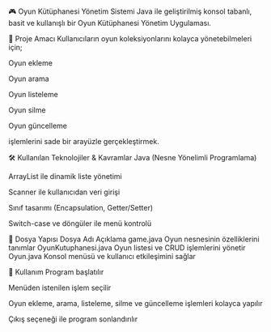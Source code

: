 🎮 Oyun Kütüphanesi Yönetim Sistemi
Java ile geliştirilmiş konsol tabanlı, basit ve kullanışlı bir Oyun Kütüphanesi Yönetim Uygulaması.

🚀 Proje Amacı
Kullanıcıların oyun koleksiyonlarını kolayca yönetebilmeleri için;

Oyun ekleme

Oyun arama

Oyun listeleme

Oyun silme

Oyun güncelleme

işlemlerini sade bir arayüzle gerçekleştirmek.

🛠️ Kullanılan Teknolojiler & Kavramlar
Java (Nesne Yönelimli Programlama)

ArrayList ile dinamik liste yönetimi

Scanner ile kullanıcıdan veri girişi

Sınıf tasarımı (Encapsulation, Getter/Setter)

Switch-case ve döngüler ile menü kontrolü

📁 Dosya Yapısı
Dosya Adı	Açıklama
game.java	Oyun nesnesinin özelliklerini tanımlar
OyunKutuphanesi.java	Oyun listesi ve CRUD işlemlerini yönetir
Oyun.java	Konsol menüsü ve kullanıcı etkileşimini sağlar

🎯 Kullanım
Program başlatılır

Menüden istenilen işlem seçilir

Oyun ekleme, arama, listeleme, silme ve güncelleme işlemleri kolayca yapılır

Çıkış seçeneği ile program sonlandırılır
